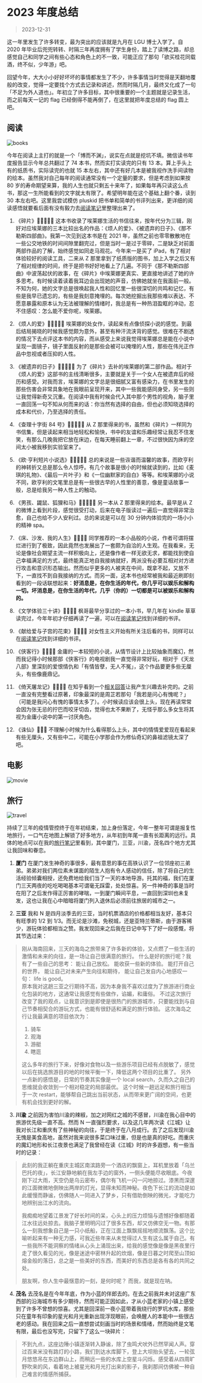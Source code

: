 # 2023 年度总结

> 2023-12-31

这一年里发生了许多转变，最为突出的应该就是九月在 LGU 博士入学了。自 2020 年毕业后兜兜转转、时隔三年再度拥有了学生身份，踏上了读博之路，却总感觉自己和同学之间有些心态和角色上的不一致，可能正应了那句「欲买桂花同载酒，终不似，少年游」吧。

回望今年，大大小小好好坏坏的事情都发生了不少，许多事情当时觉得是天翻地覆般的改变，觉得一定要找个方式去记录和讲述，然而时隔几月，最终又化成了一句「不足为外人道也」。年初立了许多目标，其中很重要的一个主题就是记录生活，而之前每天一记的 flag 已经倒得不能再倒了，在这里就把年度总结的 flag 圆上吧。

## 阅读

![books](../img/2023-book.jpg)

今年在阅读上主打的就是一个「博而不渊」，说实在点就是挖坑不填。微信读书年度报告显示今年总共翻过了 74 本书，然而实打实读完的只有 13 本。算上手头上有的纸质书，实际读完的也就 15 本左右，其中还有好几本是被我视作洗手间读物的绘本。虽然我对自己每年的阅读通常没有一个定量的要求，但是考虑到如果按 80 岁的寿命期望来算，我的人生也就只剩五十来年了，如果每年再只读这么点书，那这一生所能看到的文字就太有限了。希望明年能在这个基础上翻个番，读到 30 本左右吧。这里我尝试模仿 pluskid 把书单和简单的书评列出来，更详细的阅读感悟就要看后面有没有毅力去[阅读笔记](https://markwwen.github.io/blog/#/reading/)里整理出来了。

1. 《碎片》🌟🌟🌟🌟🌟
这本书收录了埃莱娜生活的书信往来，按年代分为三辑，刚好对应埃莱娜的三本比较出名的作品：《烦人的爱》、《被遗弃的日子》、《那不勒斯四部曲》。我第一次见到这本书是在 2021 年，虽然之前也零零散散地在一些公交地铁的时间间隙里翻完过，但是当时一是过于零碎，二是缺乏对前面两部作品的了解，始终感觉如同走马观花。今年来一是买了 iPad，有了相对体验较好的阅读工具，二来从 Z 那里拿到了纸质版的图书，加上入学之后又有了相对规律的时间，终于是把书好好地看上了几遍。不同于《那不勒斯四部曲》中波荡起伏的故事，在《碎片》中埃莱娜更真实、更直接地讲述了她的许多思考。有时候读着读着我耳边会出现她的声音，仿佛她就坐在我面前一般。不知为何，她的文字总是很唤起我人性和回忆里一些很深切的共鸣和记忆，有些是我早已遗忘的，有些是我刻意掩埋的。每次她挖掘出我那些难以表达、不愿意暴露和原本认为无法被理解的情绪时，我总是有一种热泪盈眶的冲动，忍不住感叹：怎么能不爱你呢，埃莱娜。

2. 《烦人的爱》🌟🌟🌟🌟🌟
埃莱娜的处女作，读起来有点像侦探小说的感觉。到最后结局揭晓的时候我感觉颇为意外，甚至有种汗流浃背的感觉。很难在不剧透的情况下去点评这本书的内容，而从感受上来说我觉得埃莱娜总是能在小说中呈现一面镜子，镜子里面反射的是那些会被可以掩埋的人性，那些在伟光正作品中忽视或者压抑的人性。

3. 《被遗弃的日子》🌟🌟🌟🌟🌟
为了《碎片》去补的埃莱娜的第二部作品。相对于《烦人的爱》这部书的主线清晰很多，主要就是关于一个女人在被遗弃后的经历和感受。对我而言，埃莱娜的文字总是很细腻又富有感染力，在书里发生的那些伤害会非常具象地在我眼前呈现开来，其中一些我能感同身受，另一些则让我觉得新奇又沉重。在阅读中我有时候会代入其中那个男性的视角，脑子里一直回荡一句不知从何而来的话：你当然有选择的自由，但也必须知晓选择的成本和代价，乃至选择的责任。

4. 《查理十字街 84 号》🌟🌟🌟🌟🌟
从 Z 那里得来的书，虽然和《碎片》一样同为书信集，但是读起来相当地轻松和愉快，书中的友谊和乐趣经常让我忍不住发笑，有那么几晚我把它放在床边，在每天睡前翻上一章，不过很快因为床的空间太小被我移到实验室来了。

5. 《欧·亨利短片小说选》🌟🌟🌟🌟🌟
总的来说是一些诙谐而温馨的故事，而欧亨利的神转折又总是那么令人惊呼。有几个故事是很小的时候就读到的，比如《麦琪的礼物》、《最后一片叶子》和《一位幽默家的自白》等等。和埃莱娜的小说不同，欧亨利的文笔里总是有一些很古早的人性里的善意，像是童话故事一般，总是给我另一种人性上的触动。

6. 《男孩、鼹鼠、狐狸和马》🌟🌟🌟🌟🌟
另一本从 Z 那里得来的绘本。最早是从 Z 的微博上看到片段，感觉很受打动，后来在电子版读过一遍后一直觉得非常治愈，自己也给不少人安利过。总的来说是可以在 30 分钟内体验完的一场小小的精神 spa。

7. 《床、沙发、我的人生》🌟🌟🌟🌟
同学推荐的一本小品般的小说，作者可谓将摆烂进行到了极致，因此竟然也发展出了一套颇为自洽的人生观。在我看来，无论是像社会期望主流一样积极向上，还是像作者一样无欲无求，都能找到使自己幸福满足的方式，最终能真正地自我接纳就好，两派没有必要互相对对方进行攻击和意识形态输出。然而似乎更多的人被夹在中间，既拿不起，又放不下，一直找不到自我接纳的方式。而另一面，这本书也经常被我和最近刷即刻看到的一段话联想起来：**好消息是，在你生活的年代，你几乎可以娱乐和解构一切。坏消息是，在你生活的年代，几乎（你的）一切都是可以被娱乐和解构的。**

8. 《文学体验三十讲》🌟🌟🌟🌟
枫哥最早分享过的一本小书，早几年在 kindle 草草读完过，今年年初才仔细再读了一遍，可以在[阅读笔记](https://markwwen.github.io/blog/#/reading/notes/literature-talk)找到详细的书评。

9. 《献给爱与子宫的花束》🌟🌟🌟🌟
对女性主义开始有所关注后看的书，同样可以在[阅读笔记](https://markwwen.github.io/blog/#/reading/notes/flower-for-love-uterus)找到详细的书评。

10. 《侠客行》🌟🌟🌟🌟
金庸的一本较短的小说，从情节设计上比较抽象而魔幻，然而我记得小时候那部《侠客行》的电视剧我一直觉得非常好玩，相对于《天龙八部》里深刻的爱恨情仇和「有情皆孽，无人不冤」，这个作品要更多些无厘头，有些像鹿鼎记。

11. 《倚天屠龙记》🌟🌟🌟🌟
在知乎看到一个[相关回答](https://www.zhihu.com/question/576349950/answer/3169159378)让我产生兴趣去补完的。之前一直没有完整看过原著，印象最深的是周芷若那句「我若是问心有愧呢？」（可能是我问心有愧的事情太多了）。小时候读应该会很上头，现在再读常常会因为张无忌的拧巴而咬牙切齿，觉得也太不果断了，无怪乎那么多女生将其视为金庸小说中的第一讨厌角色。

12. 《诛仙》🌟🌟🌟
不理解小时候为什么看得那么上头，其中的情情爱爱现在看起来有些无厘头，又有些中二，可能在小学那会作为修仙奇幻的鼻祖滤镜太深了吧。

## 电影

![movie](../img/2023-movie.jpg)


## 旅行

![travel](../img/2023-travel.jpg)

持续了三年的疫情管控终于在年初结束，加上身份落定，今年一整年可谓是报复性地旅行，一口气在地图上解锁了好多地方，从年初到年尾一直有长距离的远行。具体的地点可以在我的[旅行笔记](https://markwwen.github.io/blog/#/traveler/)里看到，其中厦门，三亚，川渝，茂名四个地方尤其让我回味和眷恋。

1. **厦门**
在厦门发生神奇的事很多，最有意思的事在高铁认识了一位邻座初三弟弟。弟弟对我们两位素未谋面的陌生人抱有令人感动的信任，除了将自己的生活经验倾囊相授，还免费地给我们当了一天的本地导游。托其的福，我们在厦门三天两夜的吃吃喝喝基本可谓毫无踩雷，处处惊喜。另一件神奇的事是当时在阳了之后发作得正厉害的哮喘，一到厦门瞬间平息，一直回到深圳也未复发，这也让我在心中暗暗将厦门列入退休后必须前往旅居的城市之一。

2. **三亚**
我和 N 是四月淡季去的三亚，当时机票酒店的价格都相当友好，基本只有旺季的 1/2 到 1/3。而无论是沙滩，免税城，还是亚特兰蒂斯，由于游客稀少，游玩体验都相当之赞。我发现回来之后我在日记中写下了好一段感慨，将其节选过来：

>刚从海南回来，三天的海岛之旅带来了许多新的体验，又点燃了一些生活的激情和未来的向往，是一场让自己很满意的旅行。
>什么是好的旅行呢？我有了一些自己的思考：
>能让自己放松。
>能收获一些新的体验。
>能打开自己的世界，
>能让自己对未来产生向往和期待，
>能让自己发自内心地感叹一句：
>life is good。  
>原本我对这趟三亚之行期待不高，因为本身我不喜欢过度为了旅游进行商业化包装的地方，这通常让我感觉有些做作，谄媚，和庸俗。
>不过这次旅行改变了我的观点，让我意识到是即使是很热门的旅游城市，只要能找到与自己节奏相契合的游玩方式，也能有很舒适和满足的旅行体验。
>这次海岛之行让我最满意的项目依次为：
>1. 骑车
>2. 观海
>3. 游艇
>4. 瞎逛  
>
>这么多年的旅行下来，好像对食物以及一些游乐项目已经有点脱敏了，感觉以后在挑选旅游目的地的时候平衡一下，降低这两个项目的比重了。
>另外一点新的感悟是，日常的节奏其实像是一个 local search，久而久之自己的思维就会收敛到一个相对稳定的局部最优。
>这个时候一趟远足和旅行相当于一次 restart，能够帮自己跳出当前状态，从而带来更广阔的空间，也更有机会找到更好的解。

3. **川渝**
之前因为害怕川渝的辣椒，加之对网红之城的不感冒，川渝在我心目中的旅游优先级一直不高。然而 N 一直强烈要求，以及这几年两次读《江城》让我对长江和重庆有了些神秘的向往，于是终于在八月成行。去了之后发现川渝无愧是美食高地，虽然对我来说很多菜口味过重，但是也是真的好吃。而重庆的魔幻地形和长江夜景也满足了我曾经在读《江城》时的许多遐想，有一些当时的记录：

>此刻的我正躺在重庆主城区南滨路旁一个酒店的飘窗上，耳机里放着「乌兰巴托的夜」，长江安静地躺在我左手边的窗外，一侧头便能尽收眼底。今夜刚下过大雨，天空仍是乌云密布，偶尔有飞机一闪一闪地掠过。漆黑而深邃的江面微微地倒映出两岸的灯光，显得未知而神秘。夜色下长江的流动是如此缓慢而静谧，仿佛随人一同进入了梦乡，只有借助倒映的微光，才能吃力地辨别出江水的流向。
>
>我痴痴地望着江景发了好长时间的呆，心头上的压力烦恼与遗憾好像都随着江水往远处掠去。我脑子里明明闪过了很多东西，却又仿佛空无一物。有那么一刻我想象自己是一只小纸船，正在江面上飘飘摇摇地顺流飘荡。这个比喻听起来有一种无力感，可我近些年来从未觉得过人生有这么属于自己。有一些我所不能洞察的情绪从心头上涌现出来，给我的感觉像是像是黑夜里行走了很久看见的光，像是迷途中密林升起的炊烟，像是日暮之时爬至山顶如熔金般的落日，总之是一些美好的东西，而美好的东西总是各有各的共同之处。
>
>朋友啊，你人生中最惬意的一刻，是何时呢？
>而我，就是现在呐。

4. **茂名**
去茂名是在今年年底，作为小蓝的伴郎去的。在去之前我并未对这座广东西部的沿海城市有多少期待，然而可能正因如此，才从小蓝老家的小镇上感受到了许多不曾想的惊喜。尤其是回深前一夜小蓝带着我绕行的罗坑水库，那些只在童年有印象的星光和月光重新出现浮现眼前，会唤醒人的本能中一些很古老的感动。我在回来之后一直想尝试刻画当时的场景和情绪，然而始终是文笔有限，最后也没写完，只留下了这么一块碎片：

> 不到九点，这座边陲小镇逐渐转入静谧，除了虫鸣犬吠外已然罕闻人声。穿过百来米没有路灯的小路，我们到达水库脚下，登上大坝抬头望去，一轮弦月悠悠吊在东边群山上，而稍远一些的水库上空星斗闪烁。感受着从四周旷野吹来的风，看着地上被星光和月光打出来的影子，我刹那间仿佛被一种自己难言的情感所捕获。